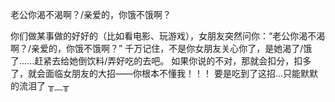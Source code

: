 老公你渴不渴啊？/亲爱的，你饿不饿啊？

你们做某事做的好好的（比如看电影、玩游戏），女朋友突然问你：“老公你渴不渴啊？/亲爱的，你饿不饿啊？”
千万记住，不是你女朋友关心你了，是她渴了/饿了......赶紧去给她倒饮料/弄好吃的去吧。
如果你说的不对，那就会扣分，扣多了，就会面临女朋友的大招——你根本不懂我！！！
要是吃到了这招...只能默默的流泪了 ╥﹏╥
 
 








